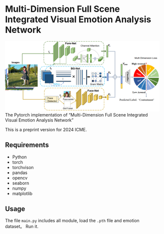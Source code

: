 # Multi-Dimension Full Scene Integrated Visual Emotion Analysis Network  
![network](network.png)
The Pytorch implementation of “Multi-Dimension Full Scene Integrated Visual Emotion Analysis Network”

This is a preprint version for  2024 ICME.

## Requirements 

- Python
- torch
- torchvison
- pandas
- opencv
- seaborn
- numpy
- matplotlib

## Usage

The file `main.py` includes all module, load the `.pth` file and emotion dataset。 Run it.

